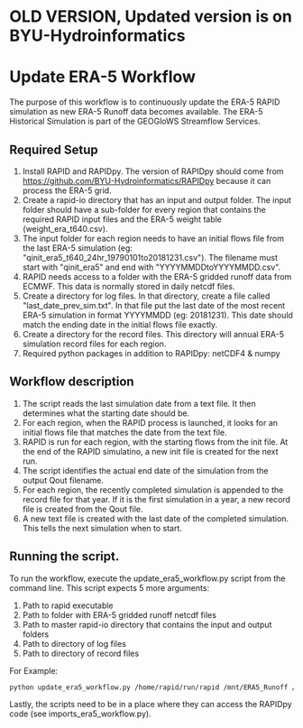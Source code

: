 # OLD VERSION, Updated version is on BYU-Hydroinformatics

# Update ERA-5 Workflow

The purpose of this workflow is to continuously update the ERA-5 RAPID simulation as new ERA-5 Runoff data becomes available. The ERA-5 Historical Simulation is part of the GEOGloWS Streamflow Services.

## Required Setup

1. Install RAPID and RAPIDpy. The version of RAPIDpy should come from https://github.com/BYU-Hydroinformatics/RAPIDpy because it can process the ERA-5 grid.
2. Create a rapid-io directory that has an input and output folder. The input folder should have a sub-folder for every region that contains the required RAPID input files and the ERA-5 weight table (weight_era_t640.csv).
3. The input folder for each region needs to have an initial flows file from the last ERA-5 simulation (eg: "qinit_era5_t640_24hr_19790101to20181231.csv"). The filename must start with "qinit_era5" and end with "YYYYMMDDtoYYYYMMDD.csv".
4. RAPID needs access to a folder with the ERA-5 gridded runoff data from ECMWF. This data is normally stored in daily netcdf files.
5. Create a directory for log files. In that directory, create a file called "last_date_prev_sim.txt". In that file put the last date of the most recent ERA-5 simulation in format YYYYMMDD (eg: 20181231). This date should match the ending date in the initial flows file exactly.
6. Create a directory for the record files. This directory will annual ERA-5 simulation record files for each region.
7. Required python packages in addition to RAPIDpy: netCDF4 & numpy

## Workflow description
1. The script reads the last simulation date from a text file. It then determines what the starting date should be.
2. For each region, when the RAPID process is launched, it looks for an initial flows file that matches the date from the text file.
3. RAPID is run for each region, with the starting flows from the init file. At the end of the RAPID simulatino, a new init file is created for the next run.
4. The script identifies the actual end date of the simulation from the output Qout filename. 
5. For each region, the recently completed simulation is appended to the record file for that year. If it is the first simulation in a year, a new record file is created from the Qout file.
6. A new text file is created with the last date of the completed simulation. This tells the next simulation when to start.

## Running the script.

To run the workflow, execute the update_era5_workflow.py script from the command line. This script expects 5 more arguments:
1. Path to rapid executable
2. Path to folder with ERA-5 gridded runoff netcdf files
3. Path to master rapid-io directory that contains the input and output folders
4. Path to directory of log files
5. Path to directory of record files

For Example: 
```bash
python update_era5_workflow.py /home/rapid/run/rapid /mnt/ERA5_Runoff /home/rapid-io /home/logs /home/era5_records
```

Lastly, the scripts need to be in a place where they can access the RAPIDpy code (see imports_era5_workflow.py). 
